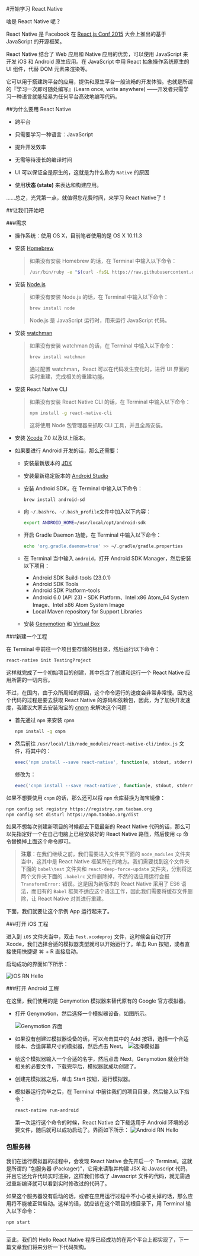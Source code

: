 #开始学习 React Native

啥是 React Native 呢？

React Native 是 Facebook 在 [React.js Conf 2015](http://conf.reactjs.com/) 大会上推出的基于 JavaScript 的开源框架。

React Native 结合了 Web 应用和 Native 应用的优势，可以使用 JavaScript 来开发 iOS 和 Android 原生应用。在 JavaScript 中用 React 抽象操作系统原生的 UI 组件，代替 DOM 元素来渲染等。

它可以用于搭建跨平台的应用，提供和原生平台一般流畅的开发体验。也就是所谓的『学习一次即可随处编写』(Learn once, write anywhere) ——开发者只需学习一种语言就能轻易为任何平台高效地编写代码。

##为什么要用 React Native

* 跨平台
* 只需要学习一种语言：JavaScript
* 提升开发效率


* 无需等待漫长的编译时间
* UI 可以保证全是原生的，这就是为什么称为 `Native` 的原因
* 使用**状态 (state)** 来表达和构建应用。

……总之，光凭第一点，就值得您花费时间，来学习 React Native了！

##让我们开始吧

###需求

* 操作系统：使用 OS X，目前笔者使用的是 OS X 10.11.3

* 安装 [Homebrew](http://brew.sh/)

  > 如果没有安装 Homebrew 的话，在 Terminal 中输入以下命令：
  >
  > ```sh
  > /usr/bin/ruby -e "$(curl -fsSL https://raw.githubusercontent.com/Homebrew/install/master/install)"
  > ```


* 安装 [Node.js](https://nodejs.org/)

  > 如果没有安装 Node.js 的话，在 Terminal 中输入以下命令：
  >
  > ```sh
  > brew install node
  > ```
  >
  > Node.js 是 JavaScript 运行时，用来运行 JavaScript 代码。
* 安装 [watchman](https://facebook.github.io/watchman/docs/install.html)

  > 如果没有安装 watchman 的话，在 Terminal 中输入以下命令：
  >
  > ```sh
  > brew install watchman
  > ```
  >
  > 通过配置 watchman，React 可以在代码发生变化时，进行 UI 界面的实时重建，完成相关的重建功能。



* 安装 React Native CLI
  > 如果没有安装 React Native CLI 的话，在 Terminal 中输入以下命令：
  >
  > ```sh
  > npm install -g react-native-cli
  > ```
  >
  > 这将使用 Node 包管理器来抓取 CLI 工具，并且全局安装。


* 安装 [Xcode](https://developer.apple.com/xcode/downloads/) 7.0 以及以上版本。
* 如果要进行 Android 开发的话，那么还需要：
  * 安装最新版本的 [JDK](http://www.oracle.com/technetwork/java/javase/downloads/jdk8-downloads-2133151.html)
  * 安装最新稳定版本的 [Android Studio](http://www.android-studio.org)
  * 安装 Android SDK，在 Terminal 中输入以下命令：
    ```sh
    brew install android-sd
    ```

  * 向 `~/.bashrc`、`~/.bash_profile`文件中加入以下内容：

    ```sh
    export ANDROID_HOME=/usr/local/opt/android-sdk
    ```

  * 开启 Gradle Daemon 功能，在 Terminal 中输入以下命令：

    ```sh
    echo 'org.gradle.daemon=true' >> ~/.gradle/gradle.properties
    ```

  * 在 Terminal 当中输入 `android`，打开 Android SDK Manager，然后安装以下项目：

    * Android SDK Build-tools (23.0.1)
    * Android SDK Tools
    * Android SDK Platform-tools
    * Android 6.0 (API 23) - SDK Platform、Intel x86 Atom_64 System Image、Intel x86 Atom System Image
    * Local Maven repository for Support Libraries

  * 安装 [Genymotion](https://www.genymotion.com/) 和 [Virtual Box](https://www.virtualbox.org)


###新建一个工程

在 Terminal 中前往一个项目要存储的根目录，然后运行以下命令：

```sh
react-native init TestingProject
```

这样就完成了一个初始项目的创建，其中包含了创建和运行一个 React Native 应用所需的一切内容。

不过，在国内，由于众所周知的原因，这个命令运行的速度会非常非常慢。因为这个代码的过程是要去获取 React Native 的源码和依赖包，因此，为了加快开发速度，我建议大家去安装淘宝的 [cnpm](http://npm.taobao.org) 来解决这个问题：

* 首先通过 `npm` 来安装 `cpnm`

  ```sh
  npm install -g cnpm
  ```

* 然后前往 `/usr/local/lib/node_modules/react-native-cli/index.js` 文件，将其中的：

  ```javascript
  exec('npm install --save react-native', function(e, stdout, stderr) {
  ```

  修改为：

  ```javascript
  exec('cnpm install --save react-native', function(e, stdout, stderr) {
  ```

如果不想要使用 `cnpm` 的话，那么还可以将 `npm` 仓库替换为淘宝镜像：

```sh
npm config set registry https://registry.npm.taobao.org
npm config set disturl https://npm.taobao.org/dist
```

如果不想每次创建新项目的时候都去下载最新的 React Native 代码的话，那么可以先指定好一个在自己电脑上已经安装好的 React Native 路径，然后使用 `cp` 命令替换掉上面这个命令即可。
> **注意**：在我们继续之前，我们需要进入文件夹下面的 `node_modules` 文件夹当中，这其中是 React Native 框架所在的地方。我们需要找到这个文件夹下面的 `babel\test` 文件夹和 `react-deep-force-update` 文件夹，分别将这两个文件夹下面的 `.babelrc` 文件删除掉，不然的话应用运行会报 `TransformError:` 错误。这是因为新版本的 React Native 采用了 ES6 语法，而旧有的 `Babel` 框架不适应这个语法工作，因此我们需要将缓存文件删除，让 React Native 对其进行重建。

下面，我们就要让这个示例 App 运行起来了。

###打开 iOS 工程

进入到 `iOS` 文件夹当中，双击 `Test.xcodeproj` 文件，这时候会自动打开 Xcode，我们选择合适的模拟器类型就可以开始运行了。单击 Run 按钮，或者直接使用快捷键 ⌘ + R 直接启动。

启动成功的界面如下所示：

![iOS RN Hello](https://raw.githubusercontent.com/SemperIdem/100DaysOfReactNative/master/Resources/Article%231-1%20iOS_HelloWorld.png)

###打开 Android 工程

在这里，我们使用的是 Genymotion 模拟器来替代原有的 Google 官方模拟器。

* 打开 Genymotion，然后选择一个模拟器设备，如图所示。

  ![Genymotion 界面](https://raw.githubusercontent.com/SemperIdem/100DaysOfReactNative/master/Resources/Article%231-2%20Genymotion_Select.png)


* 如果没有创建过模拟器设备的话，可以点击其中的 Add 按钮，选择一个合适版本、合适屏幕尺寸的模拟器，然后点击 Next。 ![选择模拟器](https://raw.githubusercontent.com/SemperIdem/100DaysOfReactNative/master/Resources/Article%231-3%20Genymotion_Add.png)


* 给这个模拟器输入一个合适的名字，然后点击 Next，Genymotion 就会开始相关的必要文件，下载完毕后，模拟器就成功创建了。

* 创建完模拟器之后，单击 Start 按钮，运行模拟器。

* 模拟器运行完毕之后，在 Terminal 中前往我们的项目目录，然后输入以下指令：

  ```sh
  react-native run-android
  ```

  第一次运行这个命令的时候，React Native 会下载适用于 Android 环境的必要文件，随后就可以成功启动了。界面如下所示： ![Android RN Hello](/Users/SemperIdem/Pictures/FN2V63AD2J.com.tencent.ScreenCapture2/QQ20160320-1@2x.png)

### 包服务器

我们在运行模拟器的过程中，会发现 React Native 会先开启一个 Terminal。这就是所谓的 "包服务器 (Packager)"，它用来读取并构建 JSX 和 Javascript 代码，并且它还允许代码实时渲染，这样我们修改了 Javascript 文件的代码，就无需通过重新编译就可以看到实时修改过的代码了。

如果这个服务器没有启动的话，或者在应用运行过程中不小心被关掉的话，那么应用将不能被正常启动。这样的话，就应该在这个项目的根目录下，用 Terminal 输入以下命令：

```sh
npm start
```

----

至此，我们的 Hello React Native 程序已经成功的在两个平台上都实现了，下一篇文章我们将来分析一下代码架构。